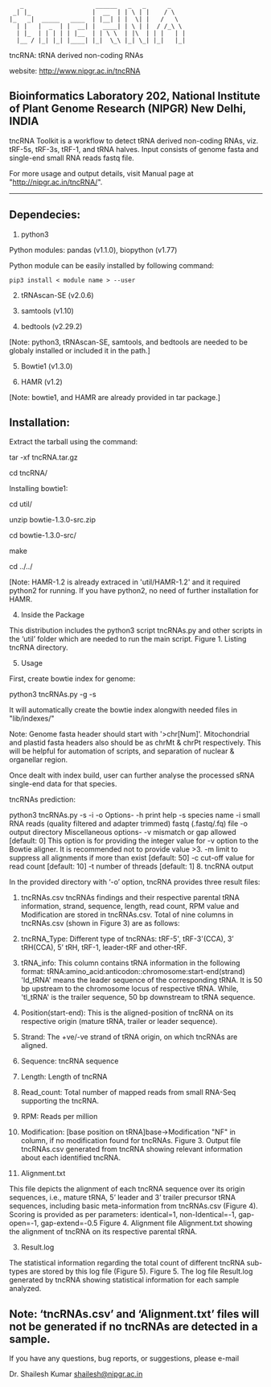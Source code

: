        _                    ______   _   _      _
     _| |_                 |  __  | | \ | |    / \
    |_   _|  _____   ____  | |__| | |  \| |   /   \
      | |   |  _  | |  __| |  ____| | \ | |  / /_\ \
      | |_  | | | | | |__  | | \ \  | |\  | | |   | |
      |__ / |_| |_| |____| |_|  \_\ |_| \_| |_|   |_|

                                                                      
 tncRNA: tRNA derived non-coding RNAs

 website: http://www.nipgr.ac.in/tncRNA
                                                                      
 Bioinformatics Laboratory 202, National Institute of Plant Genome Research (NIPGR) New Delhi, INDIA
-------------------------------------------------------------------------------------------------------

 tncRNA Toolkit is a workflow to detect tRNA derived non-coding RNAs, viz. tRF-5s, tRF-3s, tRF-1, and tRNA halves.
 Input consists of genome fasta and single-end small RNA reads fastq file.

 For more usage and output details, visit Manual page at "http://nipgr.ac.in/tncRNA/".

-------------------------------------------------------------------------------------------------------

## Dependecies:
1. python3

Python modules: pandas (v1.1.0), biopython (v1.77)

Python module can be easily installed by following command:

<code>pip3 install < module name > --user</code>

2. tRNAscan-SE (v2.0.6)
 
3. samtools (v1.10)

4. bedtools (v2.29.2)
       
[Note: python3, tRNAscan-SE, samtools, and bedtools are needed to be globaly installed or included it in the path.]
       
5. Bowtie1 (v1.3.0)
       
6. HAMR (v1.2)
       
[Note: bowtie1, and HAMR are already provided in tar package.]
       
## Installation:

Extract the tarball using the command:

tar -xf tncRNA.tar.gz

cd tncRNA/

Installing bowtie1:

cd util/

unzip bowtie-1.3.0-src.zip

cd bowtie-1.3.0-src/

make

cd ../../

[Note: HAMR-1.2 is already extraced in 'util/HAMR-1.2' and it required python2 for running. If you have python2, no need of further installation for HAMR.

4. Inside the Package

This distribution includes the python3 script tncRNAs.py and other scripts in the ‘util’ folder which are needed to run the main script.
Figure 1. Listing tncRNA directory.

5. Usage

First, create bowtie index for genome:

python3 tncRNAs.py -g <genome fasta> -s <species name>

It will automatically create the bowtie index alongwith needed files in "lib/indexes/<provided species name>"

Note:
Genome fasta header should start with '>chr[Num]'. Mitochondrial and plastid fasta headers also should be as chrMt & chrPt respectively. This will be helpful for automation of scripts, and separation of nuclear & organellar region.

Once dealt with index build, user can further analyse the processed sRNA single-end data for that species.

tncRNAs prediction:

python3 tncRNAs.py -s <species name> -i <processed small RNA reads> -o <output dir>
Options-
-h     print help
-s     species name
-i     small RNA reads (quality filtered and adapter trimmed)
fastq (.fastq/.fq) file
-o     output directory
Miscellaneous options-
-v   <int>   mismatch or gap allowed [default: 0]
This option is for providing the integer value for -v option to the Bowtie aligner. It is recommended not to provide value >3.
-m   <int>  limit to suppress all alignments if more than exist [default: 50]
-c   <int>   cut-off value for read count [default: 10]
-t   <int>   number of threads [default: 1]
8. tncRNA output

In the provided directory with ‘-o’ option, tncRNA provides three result files:
   1. tncRNAs.csv
tncRNAs findings and their respective parental tRNA information, strand, sequence, length, read count, RPM value and Modification are stored in tncRNAs.csv.
Total of nine columns in tncRNAs.csv (shown in Figure 3) are as follows:
1. tncRNA_Type:
Different type of tncRNAs: tRF-5', tRF-3'(CCA), 3’ tRH(CCA), 5’ tRH, tRF-1, leader-tRF and other-tRF.
2. tRNA_info:
This column contains tRNA information in the following format:
tRNA:amino_acid:anticodon::chromosome:start-end(strand)
'ld_tRNA' means the leader sequence of the corresponding tRNA.
It is 50 bp upstream to the chromosome locus of respective tRNA.
While, 'tl_tRNA' is the trailer sequence, 50 bp downstream to tRNA sequence.
3. Position(start-end):
This is the aligned-position of tncRNA on its respective origin (mature tRNA, trailer or leader sequence).
4. Strand:
The +ve/-ve strand of tRNA origin, on which tncRNAs are aligned.
5. Sequence: tncRNA sequence
6. Length: Length of tncRNA
7. Read_count:
Total number of mapped reads from small RNA-Seq supporting the tncRNA.
8. RPM: Reads per million
9. Modification: [base position on tRNA]base->Modification
"NF" in column, if no modification found for tncRNAs.
Figure 3. Output file tncRNAs.csv generated from tncRNA showing relevant information about each identified tncRNA.

2. Alignment.txt

This file depicts the alignment of each tncRNA sequence over its origin sequences, i.e., mature tRNA, 5’ leader and 3’ trailer precursor tRNA sequences, including basic meta-information from tncRNAs.csv (Figure 4). Scoring is provided as per parameters:
identical=1, non-Identical=-1, gap-open=-1, gap-extend=-0.5
Figure 4. Alignment file Alignment.txt showing the alignment of tncRNA on its respective parental tRNA.

3. Result.log

The statistical information regarding the total count of different tncRNA sub-types are stored by this log file (Figure 5).
Figure 5. The log file Result.log generated by tncRNA showing statistical information for each sample analyzed.

Note: ‘tncRNAs.csv’ and ‘Alignment.txt’ files will not be generated if no tncRNAs are detected in a sample. 
------------------------------------------------------------------------------------------------------
 If you have any questions, bug reports, or suggestions, please e-mail

   Dr. Shailesh Kumar
   shailesh@nipgr.ac.in

